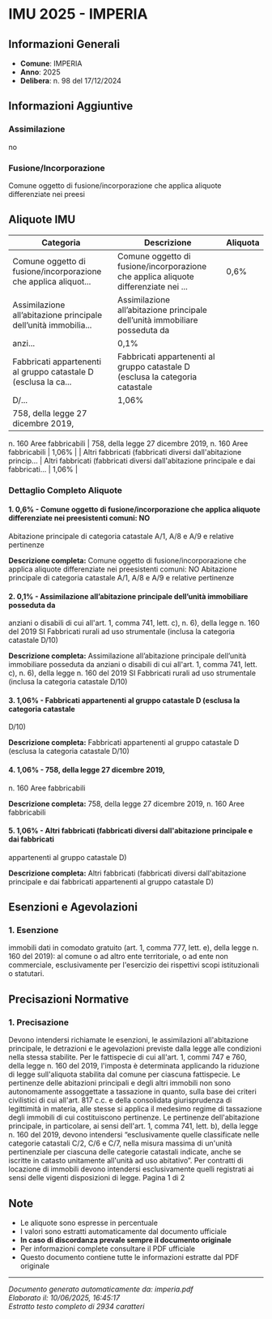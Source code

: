 # IMU 2025 - IMPERIA

## Informazioni Generali

- **Comune**: IMPERIA
- **Anno**: 2025
- **Delibera**: n. 98 del 17/12/2024

## Informazioni Aggiuntive

### Assimilazione
no

### Fusione/Incorporazione
Comune oggetto di fusione/incorporazione che applica aliquote differenziate nei preesi


## Aliquote IMU

| Categoria | Descrizione | Aliquota |
|-----------|-------------|----------|
| Comune oggetto di fusione/incorporazione che applica aliquot... | Comune oggetto di fusione/incorporazione che applica aliquote differenziate nei ... | 0,6% |
| Assimilazione all’abitazione principale dell’unità immobilia... | Assimilazione all’abitazione principale dell’unità immobiliare posseduta da
anzi... | 0,1% |
| Fabbricati appartenenti al gruppo catastale D (esclusa la ca... | Fabbricati appartenenti al gruppo catastale D (esclusa la categoria catastale
D/... | 1,06% |
| 758, della legge 27 dicembre 2019,
n. 160
Aree fabbricabili | 758, della legge 27 dicembre 2019,
n. 160
Aree fabbricabili | 1,06% |
| Altri fabbricati (fabbricati diversi dall'abitazione princip... | Altri fabbricati (fabbricati diversi dall'abitazione principale e dai fabbricati... | 1,06% |

### Dettaglio Completo Aliquote

#### 1. 0,6% - Comune oggetto di fusione/incorporazione che applica aliquote differenziate nei preesistenti comuni: NO
Abitazione principale di categoria catastale A/1, A/8 e A/9 e relative
pertinenze

**Descrizione completa:**
Comune oggetto di fusione/incorporazione che applica aliquote differenziate nei preesistenti comuni: NO
Abitazione principale di categoria catastale A/1, A/8 e A/9 e relative
pertinenze

#### 2. 0,1% - Assimilazione all’abitazione principale dell’unità immobiliare posseduta da
anziani o disabili di cui all'art. 1, comma 741, lett. c), n. 6), della legge n. 160
del 2019
SI
Fabbricati rurali ad uso strumentale (inclusa la categoria catastale D/10)

**Descrizione completa:**
Assimilazione all’abitazione principale dell’unità immobiliare posseduta da
anziani o disabili di cui all'art. 1, comma 741, lett. c), n. 6), della legge n. 160
del 2019
SI
Fabbricati rurali ad uso strumentale (inclusa la categoria catastale D/10)

#### 3. 1,06% - Fabbricati appartenenti al gruppo catastale D (esclusa la categoria catastale
D/10)

**Descrizione completa:**
Fabbricati appartenenti al gruppo catastale D (esclusa la categoria catastale
D/10)

#### 4. 1,06% - 758, della legge 27 dicembre 2019,
n. 160
Aree fabbricabili

**Descrizione completa:**
758, della legge 27 dicembre 2019,
n. 160
Aree fabbricabili

#### 5. 1,06% - Altri fabbricati (fabbricati diversi dall'abitazione principale e dai fabbricati
appartenenti al gruppo catastale D)

**Descrizione completa:**
Altri fabbricati (fabbricati diversi dall'abitazione principale e dai fabbricati
appartenenti al gruppo catastale D)


## Esenzioni e Agevolazioni

### 1. Esenzione

immobili dati in comodato gratuito (art. 1, comma 777, lett. e), della legge n. 160 del 2019): al comune o ad altro ente territoriale, o ad ente non commerciale, esclusivamente per l'esercizio dei rispettivi scopi istituzionali o statutari.


## Precisazioni Normative

### 1. Precisazione

Devono intendersi richiamate le esenzioni, le assimilazioni all'abitazione principale, le detrazioni e le agevolazioni previste dalla legge alle condizioni nella stessa stabilite. Per le fattispecie di cui all'art. 1, commi 747 e 760, della legge n. 160 del 2019, l'imposta è determinata applicando la riduzione di legge sull'aliquota stabilita dal comune per ciascuna fattispecie. Le pertinenze delle abitazioni principali e degli altri immobili non sono autonomamente assoggettate a tassazione in quanto, sulla base dei criteri civilistici di cui all'art. 817 c.c. e della consolidata giurisprudenza di legittimità in materia, alle stesse si applica il medesimo regime di tassazione degli immobili di cui costituiscono pertinenze. Le pertinenze dell'abitazione principale, in particolare, ai sensi dell'art. 1, comma 741, lett. b), della legge n. 160 del 2019, devono intendersi “esclusivamente quelle classificate nelle categorie catastali C/2, C/6 e C/7, nella misura massima di un'unità pertinenziale per ciascuna delle categorie catastali indicate, anche se iscritte in catasto unitamente all'unità ad uso abitativo”. Per contratti di locazione di immobili devono intendersi esclusivamente quelli registrati ai sensi delle vigenti disposizioni di legge. Pagina 1 di 2


## Note

- Le aliquote sono espresse in percentuale
- I valori sono estratti automaticamente dal documento ufficiale
- **In caso di discordanza prevale sempre il documento originale**
- Per informazioni complete consultare il PDF ufficiale
- Questo documento contiene tutte le informazioni estratte dal PDF originale

---
*Documento generato automaticamente da: imperia.pdf*  
*Elaborato il: 10/06/2025, 16:45:17*  
*Estratto testo completo di 2934 caratteri*
